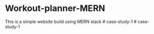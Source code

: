 # Workout-planner-MERN
This is a simple website build using MERN stack
#   c a s e - s t u d y - 1  
 #   c a s e - s t u d y - 1  
 